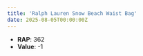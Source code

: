 ```yaml
---
title: 'Ralph Lauren Snow Beach Waist Bag'
date: 2025-08-05T00:00:00Z
---
```

- **RAP**: 362
- **Value**: -1
